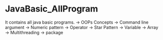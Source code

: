 # JavaBasic_AllProgram
It contains all java basic programs.
 -> OOPs Concepts
 -> Command line argument 
 -> Numeric pattern
 -> Operator
 -> Star Pattern
 -> Variable
 -> Array
 -> Multithreading
 -> package
